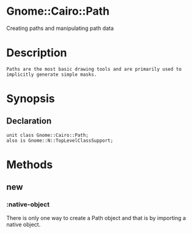 Gnome::Cairo::Path
==================

Creating paths and manipulating path data

Description
===========

    Paths are the most basic drawing tools and are primarily used to implicitly generate simple masks.

Synopsis
========

Declaration
-----------

    unit class Gnome::Cairo::Path;
    also is Gnome::N::TopLevelClassSupport;

Methods
=======

new
---

### :native-object

There is only one way to create a Path object and that is by importing a native object.

